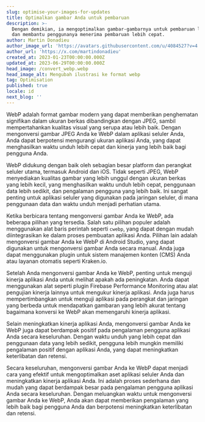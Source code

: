 ```yaml
---
slug: optimise-your-images-for-updates
title: Optimalkan gambar Anda untuk pembaruan
description: >-
  Dengan demikian, ia mengoptimalkan gambar-gambarnya untuk pembaruan langsung
  dan membantu penggunanya menerima pembaruan lebih cepat.
author: Martin Donadieu
author_image_url: 'https://avatars.githubusercontent.com/u/4084527?v=4'
author_url: 'https://x.com/martindonadieu'
created_at: 2023-01-23T00:00:00.000Z
updated_at: 2023-06-29T00:00:00.000Z
head_image: /convert_webp.webp
head_image_alt: Mengubah ilustrasi ke format webp
tag: Optimisation
published: true
locale: id
next_blog: ''
---
```


WebP adalah format gambar modern yang dapat memberikan penghematan signifikan dalam ukuran berkas dibandingkan dengan JPEG, sambil mempertahankan kualitas visual yang serupa atau lebih baik. Dengan mengonversi gambar JPEG Anda ke WebP dalam aplikasi seluler Anda, Anda dapat berpotensi mengurangi ukuran aplikasi Anda, yang dapat menghasilkan waktu unduh lebih cepat dan kinerja yang lebih baik bagi pengguna Anda.

WebP didukung dengan baik oleh sebagian besar platform dan perangkat seluler utama, termasuk Android dan iOS. Tidak seperti JPEG, WebP menyediakan kualitas gambar yang lebih unggul dengan ukuran berkas yang lebih kecil, yang menghasilkan waktu unduh lebih cepat, penggunaan data lebih sedikit, dan pengalaman pengguna yang lebih baik. Ini sangat penting untuk aplikasi seluler yang digunakan pada jaringan seluler, di mana penggunaan data dan waktu unduh menjadi perhatian utama.

Ketika berbicara tentang mengonversi gambar Anda ke WebP, ada beberapa pilihan yang tersedia. Salah satu pilihan populer adalah menggunakan alat baris perintah seperti `cwebp`, yang dapat dengan mudah diintegrasikan ke dalam proses pembuatan aplikasi Anda. Pilihan lain adalah mengonversi gambar Anda ke WebP di Android Studio, yang dapat digunakan untuk mengonversi gambar Anda secara manual. Anda juga dapat menggunakan plugin untuk sistem manajemen konten (CMS) Anda atau layanan otomatis seperti Kraken.io.

Setelah Anda mengonversi gambar Anda ke WebP, penting untuk menguji kinerja aplikasi Anda untuk melihat apakah ada peningkatan. Anda dapat menggunakan alat seperti plugin Firebase Performance Monitoring atau alat pengujian kinerja lainnya untuk mengukur kinerja aplikasi. Anda juga harus mempertimbangkan untuk menguji aplikasi pada perangkat dan jaringan yang berbeda untuk mendapatkan gambaran yang lebih akurat tentang bagaimana konversi ke WebP akan memengaruhi kinerja aplikasi.

Selain meningkatkan kinerja aplikasi Anda, mengonversi gambar Anda ke WebP juga dapat berdampak positif pada pengalaman pengguna aplikasi Anda secara keseluruhan. Dengan waktu unduh yang lebih cepat dan penggunaan data yang lebih sedikit, pengguna lebih mungkin memiliki pengalaman positif dengan aplikasi Anda, yang dapat meningkatkan keterlibatan dan retensi.

Secara keseluruhan, mengonversi gambar Anda ke WebP dapat menjadi cara yang efektif untuk mengoptimalkan aset aplikasi seluler Anda dan meningkatkan kinerja aplikasi Anda. Ini adalah proses sederhana dan mudah yang dapat berdampak besar pada pengalaman pengguna aplikasi Anda secara keseluruhan. Dengan meluangkan waktu untuk mengonversi gambar Anda ke WebP, Anda akan dapat memberikan pengalaman yang lebih baik bagi pengguna Anda dan berpotensi meningkatkan keterlibatan dan retensi.